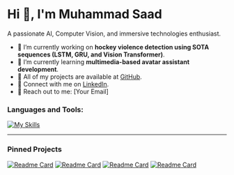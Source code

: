 # Hi 👋, I'm Muhammad Saad

A passionate AI, Computer Vision, and immersive technologies enthusiast.

- 🔭 I’m currently working on **hockey violence detection using SOTA sequences (LSTM, GRU, and Vision Transformer)**.
- 🌱 I’m currently learning **multimedia-based avatar assistant development**.
- 💼 All of my projects are available at [GitHub]([https://github.com/yourgithubprofile](https://github.com/muhammadsaadkhankori)).
- 🤝 Connect with me on [LinkedIn](your-linkedin-profile).
- 📧 Reach out to me: [Your Email]

### Languages and Tools:
[![My Skills](https://skillicons.dev/icons?i=js,ts,python,cpp,html,css,blender,git,github,docker&theme=dark)](https://skillicons.dev)

---

### Pinned Projects

[![Readme Card](https://github-readme-stats.vercel.app/api/pin/?username=yourgithubusername&repo=repo1)](https://github.com/yourgithubusername/repo1)
[![Readme Card](https://github-readme-stats.vercel.app/api/pin/?username=yourgithubusername&repo=repo2)](https://github.com/yourgithubusername/repo2)
[![Readme Card](https://github-readme-stats.vercel.app/api/pin/?username=yourgithubusername&repo=repo3)](https://github.com/yourgithubusername/repo3)
[![Readme Card](https://github-readme-stats.vercel.app/api/pin/?username=yourgithubusername&repo=repo4)](https://github.com/yourgithubusername/repo4)
